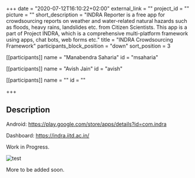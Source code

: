 +++
date = "2020-07-12T16:10:22+02:00"
external_link = ""
project_id = ""
picture = ""
short_description = "INDRA Reporter is a free app for crowdsourcing reports on weather and water-related natural hazards such as floods, heavy rains, landslides etc. from Citizen Scientists. This app is a part of Project INDRA, which is a comprehensive multi-platform framework using apps, chat bots, web forms etc."
title = "INDRA Crowdsourcing Framework"
participants_block_position = "down"
sort_position = 3



[[participants]]
    name = "Manabendra Saharia"
    id = "msaharia"

[[participants]]
    name = "Avish Jain"
    id = "avish"

[[participants]]
    name = ""
    id = ""

+++

## Description

Android: https://play.google.com/store/apps/details?id=com.indra

Dashboard: https://indra.iitd.ac.in/

Work in Progress.

![test](/img/projects/INDRA-banner.png)

More to be added soon.
